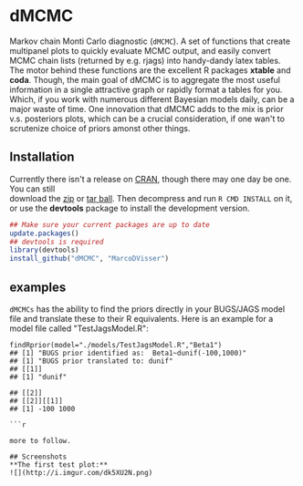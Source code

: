 dMCMC
=====

Markov chain Monti Carlo diagnostic (`dMCMC`). A set of functions that create multipanel plots to quickly evaluate MCMC output, and easily convert MCMC chain lists (returned by e.g. rjags) into handy-dandy latex tables. The motor behind these functions are the excellent R packages **xtable** and **coda**. Though, the main goal of dMCMC is to aggregate the most useful information in a single attractive graph or rapidly format a tables for you. Which, if you work with numerous different Bayesian models daily, can be a major waste of time. One innovation that dMCMC adds to the mix is prior v.s. posteriors plots, which can be a crucial consideration, if one wan't to scrutenize choice of priors amonst other things.  

## Installation

Currently there isn't a release on [CRAN](http://cran.r-project.org/),
though there may one day be one. You can still  
download the [zip](https://github.com/MarcoDVisser/choosecolor/zipball/master) 
or [tar ball](https://github.com/MarcoDVisser/choosecolor/tarball/master).
Then decompress and run `R CMD INSTALL` on it, 
or use the **devtools** package to install the development version.

```r
## Make sure your current packages are up to date
update.packages()
## devtools is required
library(devtools)
install_github("dMCMC", "MarcoDVisser")
```

## examples

`dMCMCs` has the ability to find the priors directly in your BUGS/JAGS model file and translate these to their R equivalents. Here is an example for a model file called "TestJagsModel.R":

```
findRprior(model="./models/TestJagsModel.R","Beta1")
## [1] "BUGS prior identified as:  Beta1~dunif(-100,1000)"
## [1] "BUGS prior translated to: dunif"
## [[1]]
## [1] "dunif"

## [[2]]
## [[2]][[1]]
## [1] -100 1000

```r

more to follow. 

## Screenshots
**The first test plot:**
![](http://i.imgur.com/dk5XU2N.png)

